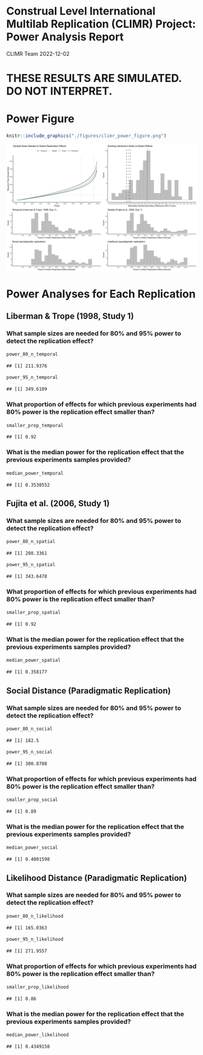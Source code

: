Construal Level International Multilab Replication (CLIMR) Project:
Power Analysis Report
================
CLIMR Team
2022-12-02

# **THESE RESULTS ARE SIMULATED. DO NOT INTERPRET.**

# Power Figure

``` r
knitr::include_graphics("./figures/climr_power_figure.png")
```

![](./figures/climr_power_figure.png)<!-- -->

# Power Analyses for Each Replication

## Liberman & Trope (1998, Study 1)

### What sample sizes are needed for 80% and 95% power to detect the replication effect?

``` r
power_80_n_temporal
```

    ## [1] 211.9376

``` r
power_95_n_temporal
```

    ## [1] 349.6109

### What proportion of effects for which previous experiments had 80% power is the replication effect smaller than?

``` r
smaller_prop_temporal
```

    ## [1] 0.92

### What is the median power for the replication effect that the previous experiments samples provided?

``` r
median_power_temporal
```

    ## [1] 0.3530552

## Fujita et al. (2006, Study 1)

### What sample sizes are needed for 80% and 95% power to detect the replication effect?

``` r
power_80_n_spatial
```

    ## [1] 208.3361

``` r
power_95_n_spatial
```

    ## [1] 343.6478

### What proportion of effects for which previous experiments had 80% power is the replication effect smaller than?

``` r
smaller_prop_spatial
```

    ## [1] 0.92

### What is the median power for the replication effect that the previous experiments samples provided?

``` r
median_power_spatial
```

    ## [1] 0.358177

## Social Distance (Paradigmatic Replication)

### What sample sizes are needed for 80% and 95% power to detect the replication effect?

``` r
power_80_n_social
```

    ## [1] 182.5

``` r
power_95_n_social
```

    ## [1] 300.8708

### What proportion of effects for which previous experiments had 80% power is the replication effect smaller than?

``` r
smaller_prop_social
```

    ## [1] 0.89

### What is the median power for the replication effect that the previous experiments samples provided?

``` r
median_power_social
```

    ## [1] 0.4001598

## Likelihood Distance (Paradigmatic Replication)

### What sample sizes are needed for 80% and 95% power to detect the replication effect?

``` r
power_80_n_likelihood
```

    ## [1] 165.0363

``` r
power_95_n_likelihood
```

    ## [1] 271.9557

### What proportion of effects for which previous experiments had 80% power is the replication effect smaller than?

``` r
smaller_prop_likelihood
```

    ## [1] 0.86

### What is the median power for the replication effect that the previous experiments samples provided?

``` r
median_power_likelihood
```

    ## [1] 0.4349158
